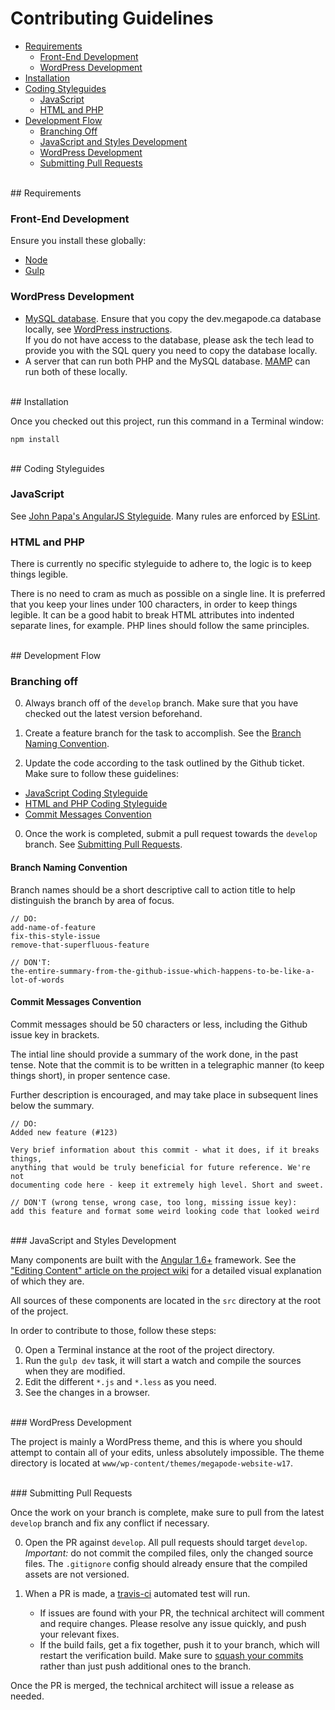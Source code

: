 # Contributing Guidelines

- [Requirements](#requirements)
  - [Front-End Development](#requirements-js)
  - [WordPress Development](#requirements-wp)
- [Installation](#installation)
- [Coding Styleguides](#coding-styleguide)
  - [JavaScript](#js-coding-styleguide)
  - [HTML and PHP](#html-coding-styleguide)
- [Development Flow](#development-flow)
  - [Branching Off](#branching-off)
  - [JavaScript and Styles Development](#js-development)
  - [WordPress Development](#wp-development)
  - [Submitting Pull Requests](#pull-requests)


<br/>
<a id="requirements"></a>
## Requirements

<a id="requirements-js"></a>
### Front-End Development

Ensure you install these globally:

- [Node](https://nodejs.org/)
- [Gulp](http://gulpjs.com/)

<a id="requirements-wp"></a>
### WordPress Development
- [MySQL database](https://www.mysql.com/). Ensure that you copy the dev.megapode.ca database locally, see [WordPress instructions](https://codex.wordpress.org/Backing_Up_Your_Database).  
If you do not have access to the database, please ask the tech lead to provide you with the SQL query you need to copy the database locally.
- A server that can run both PHP and the MySQL database. [MAMP](https://www.mamp.info/) can run both of these locally.


<br/>
<a id="installation"></a>
## Installation

Once you checked out this project, run this command in a Terminal window:

    npm install


<br/>
<a name="coding-styleguide"></a>
## Coding Styleguides

<a id="js-coding-styleguide"></a>
### JavaScript

See [John Papa's AngularJS Styleguide](https://github.com/johnpapa/angularjs-styleguide). Many rules are enforced by [ESLint](http://eslint.org/).

<a id="html-coding-styleguide"></a>
### HTML and PHP

There is currently no specific styleguide to adhere to, the logic is to keep things legible.

There is no need to cram as much as possible on a single line. It is preferred that you keep your lines under 100 characters, in order to keep things legible. It can be a good habit to break HTML attributes into indented separate lines, for example. PHP lines should follow the same principles. 


<br/>
<a id="development-flow"></a>
## Development Flow


<a id="branching-off"></a>
### Branching off

0. Always branch off of the `develop` branch. Make sure that you have checked out the latest version beforehand.

0. Create a feature branch for the task to accomplish. See the [Branch Naming Convention](#branch-naming).

0. Update the code according to the task outlined by the Github ticket. Make sure to follow these guidelines:
  - [JavaScript Coding Styleguide](#js-coding-styleguide)
  - [HTML and PHP Coding Styleguide](#html-coding-styleguide)
  - [Commit Messages Convention](#commit-messages)

0. Once the work is completed, submit a pull request towards the `develop` branch. See [Submitting Pull Requests](#pull-requests).


<a id="branch-naming"></a>
#### Branch Naming Convention

Branch names should be a short descriptive call to action title to help distinguish the branch by area of focus.

```
// DO:
add-name-of-feature
fix-this-style-issue
remove-that-superfluous-feature
```

```
// DON'T:
the-entire-summary-from-the-github-issue-which-happens-to-be-like-a-lot-of-words
```


<a id="commit-messages"></a>
#### Commit Messages Convention

Commit messages should be 50 characters or less, including the Github issue key in brackets.

The intial line should provide a summary of the work done, in the past tense. Note that the commit is to be written in a telegraphic manner (to keep things short), in proper sentence case.

Further description is encouraged, and may take place in subsequent lines below the summary.

```
// DO:
Added new feature (#123)

Very brief information about this commit - what it does, if it breaks things,
anything that would be truly beneficial for future reference. We're not
documenting code here - keep it extremely high level. Short and sweet.
```

```
// DON'T (wrong tense, wrong case, too long, missing issue key):
add this feature and format some weird looking code that looked weird
```


<br/>
<a id="js-development"></a>
### JavaScript and Styles Development

Many components are built with the [Angular 1.6+](https://angularjs.org/) framework. See the ["Editing Content" article on the project wiki](https://github.com/jansensan/megapode-website/wiki/Editing-Content) for a detailed visual explanation of which they are.

All sources of these components are located in the `src` directory at the root of the project.

In order to contribute to those, follow these steps:

0. Open a Terminal instance at the root of the project directory.
0. Run the `gulp dev` task, it will start a watch and compile the sources when they are modified.
0. Edit the different `*.js` and `*.less` as you need.
0. See the changes in a browser.


<br/>
<a id="wp-development"></a>
### WordPress Development

The project is mainly a WordPress theme, and this is where you should attempt to contain all of your edits, unless absolutely impossible. The theme directory is located at `www/wp-content/themes/megapode-website-w17`.


<br/>
<a id="pull-requests"></a>
### Submitting Pull Requests

Once the work on your branch is complete, make sure to pull from the latest `develop` branch and fix any conflict if necessary.

0. Open the PR against `develop`. All pull requests should target `develop`.  
_Important:_ do not commit the compiled files, only the changed source files. The `.gitignore` config should already ensure that the compiled assets are not versioned.

0. When a PR is made, a [travis-ci](https://travis-ci.org/) automated test will run.
    - If issues are found with your PR, the technical architect will comment and require changes. Please resolve any issue quickly, and push your relevant fixes.
    - If the build fails, get a fix together, push it to your branch, which will restart the verification build.
    Make sure to [squash your commits](https://git-scm.com/book/en/v2/Git-Tools-Rewriting-History) rather than just push additional ones to the branch.

Once the PR is merged, the technical architect will issue a release as needed.
